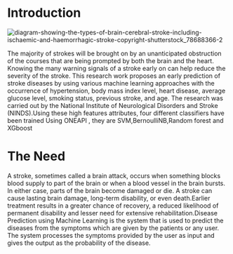 # Introduction
![diagram-showing-the-types-of-brain-cerebral-stroke-including-ischaemic-and-haemorrhagic-stroke-copyright-shutterstock_78688366-2](https://user-images.githubusercontent.com/111365771/219414469-3cb43d87-8cec-48ec-a991-7921a6d748b2.jpg)

The majority of strokes will be brought on by an unanticipated obstruction of the courses that are being prompted by both the brain and the heart. Knowing the many warning signals of a stroke early on can help reduce the severity of the stroke. This research work proposes an early prediction of stroke diseases by using various machine learning approaches with the occurrence of hypertension, body mass index level, heart disease, average glucose level, smoking status, previous stroke, and age. The research was carried out by the National Institute of Neurological Disorders and Stroke (NINDS).Using these high features attributes, four different classifiers have been trained Using ONEAPI , they are SVM,BernoulliNB,Random forest and XGboost

# The Need
A stroke, sometimes called a brain attack, occurs when something blocks blood supply to part of the brain or when a blood vessel in the brain bursts. In either case, parts of the brain become damaged or die. A stroke can cause lasting brain damage, long-term disability, or even death.Earlier treatment results in a greater chance of recovery, a reduced likelihood of permanent disability and lesser need for extensive rehabilitation.Disease Prediction using Machine Learning is the system that is used to predict the diseases from the symptoms which are given by the patients or any user. The system processes the symptoms provided by the user as input and gives the output as the probability of the disease.

